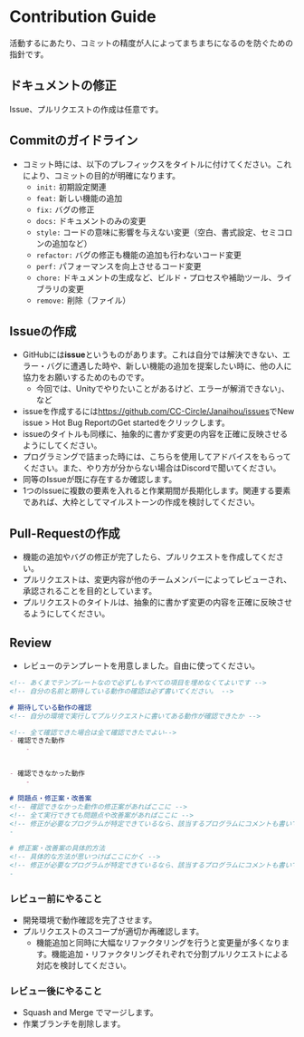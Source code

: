 # Contribution Guide

活動するにあたり、コミットの精度が人によってまちまちになるのを防ぐための指針です。

## ドキュメントの修正

Issue、プルリクエストの作成は任意です。

## Commitのガイドライン

- コミット時には、以下のプレフィックスをタイトルに付けてください。これにより、コミットの目的が明確になります。
  - `init:` 初期設定関連
  - `feat:` 新しい機能の追加
  - `fix:` バグの修正
  - `docs:` ドキュメントのみの変更
  - `style:` コードの意味に影響を与えない変更（空白、書式設定、セミコロンの追加など）
  - `refactor:` バグの修正も機能の追加も行わないコード変更
  - `perf:` パフォーマンスを向上させるコード変更
  - `chore:` ドキュメントの生成など、ビルド・プロセスや補助ツール、ライブラリの変更
  - `remove:` 削除（ファイル）

## Issueの作成

- GitHubには**issue**というものがあります。これは自分では解決できない、エラー・バグに遭遇した時や、新しい機能の追加を提案したい時に、他の人に協力をお願いするためのものです。
	- 今回では、Unityでやりたいことがあるけど、エラーが解消できない」、など
- issueを作成するには<https://github.com/CC-Circle/Janaihou/issues>でNew issue > Hot Bug ReportのGet startedをクリックします。
- issueのタイトルも同様に、抽象的に書かず変更の内容を正確に反映させるようにしてください。
- プログラミングで詰まった時には、こちらを使用してアドバイスをもらってください。また、やり方が分からない場合はDiscordで聞いてください。
- 同等のIssueが既に存在するか確認します。
- 1つのIssueに複数の要素を入れると作業期間が長期化します。関連する要素であれば、大枠としてマイルストーンの作成を検討してください。

## Pull-Requestの作成

- 機能の追加やバグの修正が完了したら、プルリクエストを作成してください。
- プルリクエストは、変更内容が他のチームメンバーによってレビューされ、承認されることを目的としています。
- プルリクエストのタイトルは、抽象的に書かず変更の内容を正確に反映させるようにしてください。

## Review

- レビューのテンプレートを用意しました。自由に使ってください。
```md
<!-- あくまでテンプレートなので必ずしもすべての項目を埋めなくてよいです -->
<!-- 自分の名前と期待している動作の確認は必ず書いてください。 -->

# 期待している動作の確認
<!-- 自分の環境で実行してプルリクエストに書いてある動作が確認できたか -->

<!-- 全て確認できた場合は全て確認できたでよい-->
- 確認できた動作
	- 


- 確認できなかった動作
	- 

# 問題点・修正案・改善案
<!-- 確認できなかった動作の修正案があればここに -->
<!-- 全て実行できても問題点や改善案があればここに -->
<!-- 修正が必要なプログラムが特定できているなら、該当するプログラムにコメントも書いてください。>
- 

# 修正案・改善案の具体的方法
<!-- 具体的な方法が思いつけばここにかく -->
<!-- 修正が必要なプログラムが特定できているなら、該当するプログラムにコメントも書いてください。>
- 
```

### レビュー前にやること

- 開発環境で動作確認を完了させます。
- プルリクエストのスコープが適切か再確認します。
  - 機能追加と同時に大幅なリファクタリングを行うと変更量が多くなります。機能追加・リファクタリングそれぞれで分割プルリクエストによる対応を検討してください。

### レビュー後にやること

- Squash and Merge でマージします。
- 作業ブランチを削除します。
